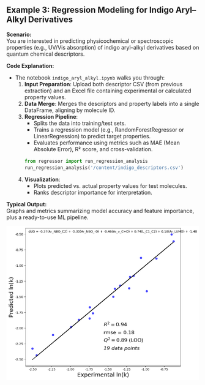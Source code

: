 ## Example 3: Regression Modeling for Indigo Aryl–Alkyl Derivatives

**Scenario:**  
You are interested in predicting physicochemical or spectroscopic properties (e.g., UV/Vis absorption) of indigo aryl–alkyl derivatives based on quantum chemical descriptors.

**Code Explanation:**  
- The notebook `indigo_aryl_alkyl.ipynb` walks you through:
  1. **Input Preparation**: Upload both descriptor CSV (from previous extraction) and an Excel file containing experimental or calculated property values.
  2. **Data Merge**: Merges the descriptors and property labels into a single DataFrame, aligning by molecule ID.
  3. **Regression Pipeline**:  
     - Splits the data into training/test sets.
     - Trains a regression model (e.g., RandomForestRegressor or LinearRegression) to predict target properties.
     - Evaluates performance using metrics such as MAE (Mean Absolute Error), R² score, and cross-validation.
     ```python
     from regressor import run_regression_analysis
     run_regression_analysis('/content/indigo_descriptors.csv')
     ```
  4. **Visualization**:  
     - Plots predicted vs. actual property values for test molecules.
     - Ranks descriptor importance for interpretation.

**Typical Output:**  
Graphs and metrics summarizing model accuracy and feature importance, plus a ready-to-use ML pipeline.

![Indigo Aryl Alkyl Example](example.png)
